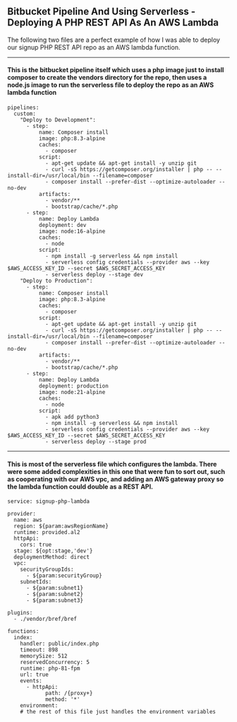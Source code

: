 ## Bitbucket Pipeline And Using Serverless - Deploying A PHP REST API As An AWS Lambda

The following two files are a perfect example of how I was able to deploy our signup PHP REST API repo as an AWS lambda function.


---
####  This is the bitbucket pipeline itself which uses a php image just to install composer to create the vendors directory for the repo, then uses a node.js image to run the serverless file to deploy the repo as an AWS lambda function

```
pipelines:
  custom:
    "Deploy to Development":
      - step:
          name: Composer install
          image: php:8.3-alpine
          caches:
            - composer
          script:
            - apt-get update && apt-get install -y unzip git
            - curl -sS https://getcomposer.org/installer | php -- --install-dir=/usr/local/bin --filename=composer
            - composer install --prefer-dist --optimize-autoloader --no-dev
          artifacts:
            - vendor/**
            - bootstrap/cache/*.php
      - step:
          name: Deploy Lambda
          deployment: dev
          image: node:16-alpine
          caches:
            - node
          script:
            - npm install -g serverless && npm install
            - serverless config credentials --provider aws --key $AWS_ACCESS_KEY_ID --secret $AWS_SECRET_ACCESS_KEY
            - serverless deploy --stage dev
    "Deploy to Production":
      - step:
          name: Composer install
          image: php:8.3-alpine
          caches:
            - composer
          script:
            - apt-get update && apt-get install -y unzip git
            - curl -sS https://getcomposer.org/installer | php -- --install-dir=/usr/local/bin --filename=composer
            - composer install --prefer-dist --optimize-autoloader --no-dev
          artifacts:
            - vendor/**
            - bootstrap/cache/*.php
      - step:
          name: Deploy Lambda
          deployment: production
          image: node:21-alpine
          caches:
            - node
          script:
            - apk add python3
            - npm install -g serverless && npm install
            - serverless config credentials --provider aws --key $AWS_ACCESS_KEY_ID --secret $AWS_SECRET_ACCESS_KEY
            - serverless deploy --stage prod
```


---


#### This is most of the serverless file which configures the lambda.  There were some added complexities in this one that were fun to sort out, such as cooperating with our AWS vpc, and adding an AWS gateway proxy so the lambda function could double as a REST API.
```
service: signup-php-lambda

provider:
  name: aws
  region: ${param:awsRegionName}
  runtime: provided.al2
  httpApi:
    cors: true
  stage: ${opt:stage,'dev'}
  deploymentMethod: direct
  vpc:
    securityGroupIds:
      - ${param:securityGroup}
    subnetIds:
      - ${param:subnet1}
      - ${param:subnet2}
      - ${param:subnet3}

plugins:
  - ./vendor/bref/bref

functions:
  index:
    handler: public/index.php
    timeout: 898
    memorySize: 512
    reservedConcurrency: 5
    runtime: php-81-fpm
    url: true
    events: 
      - httpApi:
            path: /{proxy+}
            method: '*'
    environment:
    # the rest of this file just handles the environment variables
```

